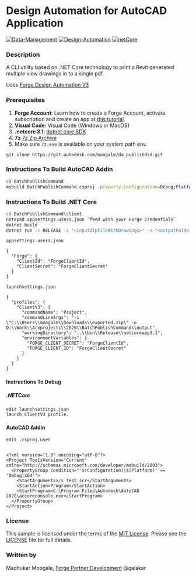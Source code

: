 # Design Automation for AutoCAD Application

[![Data-Management](https://img.shields.io/badge/Data%20Management-v1-green.svg)](http://developer.autodesk.com/)
[![Design-Automation](https://img.shields.io/badge/Design%20Automation-v3-green.svg)](http://developer.autodesk.com/)
[![netCore](https://img.shields.io/badge/netcore-3.1-green)](https://dotnet.microsoft.com/download/dotnet-core/current/runtime)
### Description
A CLI utility based on .NET Core technology to print a Revit generated multiple view drawings  in to a single pdf.

Uses [Forge Design Automation V3](https://forge.autodesk.com/en/docs/design-automation/v3)

### Prerequisites
1. **Forge Account**: Learn how to create a Forge Account, activate subscription and create an app at [this tutorial](http://learnforge.autodesk.io/#/account/). 
2. **Visual Code**: Visual Code (Windows or MacOS)
3. **.netcore 3.1**: [dotnet core SDK](https://dotnet.microsoft.com/download/dotnet-core/current/runtime) 
4. **7z** [7z Zip Archive](https://www.7-zip.org/download.html)
5. Make sure `7z.exe` is available on your system path env.

`git clone https://git.autodesk.com/moogalm/da_publishdsd.git`

### Instructions To Build AutoCAD Addin
```bash
cd BatchPublishCommand
msbuild BatchPublishCommand.csproj -property:Configuration=Debug;Platform=x64
```

### Instructions To Build .NET Core

```bash
cd BatchPublishCommand\client
notepad appsettings.users.json `feed with your Forge Credentials`
dotnet build
dotnet run -c RELEASE -i "<inputZipFileWithDrawings>" -o "<outputFolder>"
```
`appsettings.users.json`

```
{
  "Forge": {
    "ClientId": "ForgeClientId",
    "ClientSecret": "ForgeClientSecret"
  }
}
```

`launchsettings.json`

```
{
  "profiles": {
    "ClientV3": {
      "commandName": "Project",
      "commandLineArgs": "-i \"C:\\Users\\moogalm\\Downloads\\exported.zip\" -o D:\\Work\\Arxprojects\\2020\\BatchPublishCommand\\output",
      "workingDirectory": "..\\bin\\Release\\netcoreapp3.1",
      "environmentVariables": {
        "FORGE_CLIENT_SECRET": "ForgeClientId",
        "FORGE_CLIENT_ID": "ForgeClientSecret"
      }
    }
  }
}
```




#### Instructions To Debug

##### .NETCore
```
edit launchsettings.json
launch ClientV3 profile.

```
#### AutoCAD Addin

`edit .csproj.user`

```

<?xml version="1.0" encoding="utf-8"?>
<Project ToolsVersion="Current" xmlns="http://schemas.microsoft.com/developer/msbuild/2003">
  <PropertyGroup Condition="'$(Configuration)|$(Platform)' == 'Debug|x64'">
    <StartArguments>/s test.scr</StartArguments>
    <StartAction>Program</StartAction>
    <StartProgram>C:\Program Files\Autodesk\AutoCAD 2020\accoreconsole.exe</StartProgram>
  </PropertyGroup>
</Project>
```





### License
This sample is licensed under the terms of the [MIT License](http://opensource.org/licenses/MIT). Please see the [LICENSE](LICENSE) file for full details.

### Written by
Madhukar Moogala, [Forge Partner Development](http://forge.autodesk.com)  @galakar


